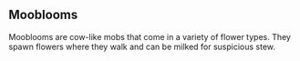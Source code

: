 ## Mooblooms

Mooblooms are cow-like mobs that come in a variety of flower types.
They spawn flowers where they walk and can be milked for suspicious stew.
